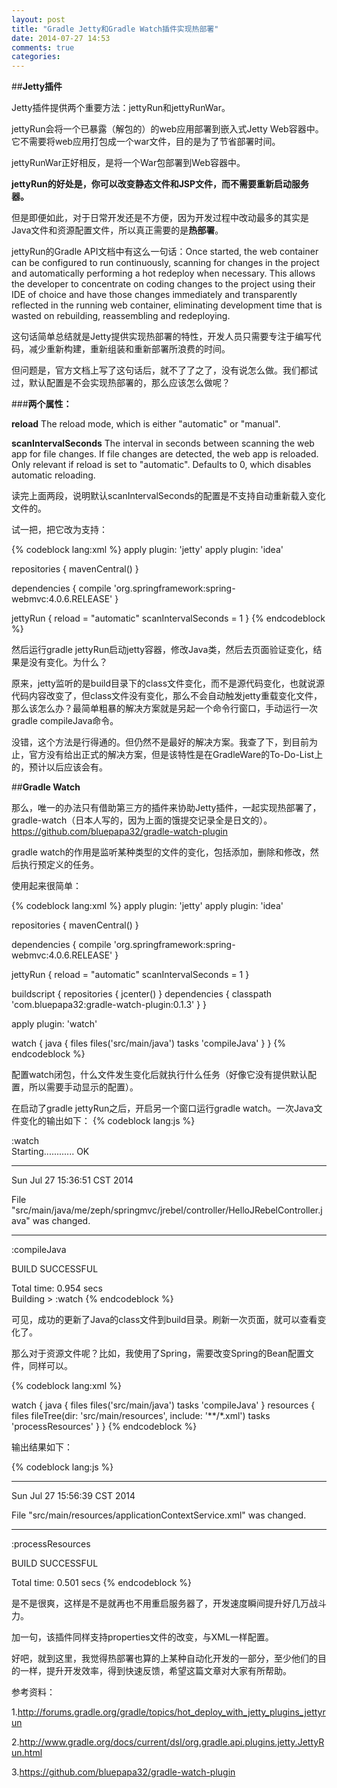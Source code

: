 ```yaml
---
layout: post
title: "Gradle Jetty和Gradle Watch插件实现热部署"
date: 2014-07-27 14:53
comments: true
categories: 
---
```


##**Jetty插件**

Jetty插件提供两个重要方法：jettyRun和jettyRunWar。

jettyRun会将一个已暴露（解包的）的web应用部署到嵌入式Jetty Web容器中。它不需要将web应用打包成一个war文件，目的是为了节省部署时间。

jettyRunWar正好相反，是将一个War包部署到Web容器中。

**jettyRun的好处是，你可以改变静态文件和JSP文件，而不需要重新启动服务器。**

但是即便如此，对于日常开发还是不方便，因为开发过程中改动最多的其实是Java文件和资源配置文件，所以真正需要的是**热部署**。

jettyRun的Gradle API文档中有这么一句话：Once started, the web container can be configured to run continuously, scanning for changes in the project and automatically performing a hot redeploy when necessary. This allows the developer to concentrate on coding changes to the project using their IDE of choice and have those changes immediately and transparently reflected in the running web container, eliminating development time that is wasted on rebuilding, reassembling and redeploying.

这句话简单总结就是Jetty提供实现热部署的特性，开发人员只需要专注于编写代码，减少重新构建，重新组装和重新部署所浪费的时间。

但问题是，官方文档上写了这句话后，就不了了之了，没有说怎么做。我们都试过，默认配置是不会实现热部署的，那么应该怎么做呢？

###**两个属性：**

**reload**	The reload mode, which is either "automatic" or "manual".

**scanIntervalSeconds**	 The interval in seconds between scanning the web app for file changes. If file changes are detected, the web app is reloaded. Only relevant if reload is set to "automatic". Defaults to 0, which disables automatic reloading.

读完上面两段，说明默认scanIntervalSeconds的配置是不支持自动重新载入变化文件的。

试一把，把它改为支持：

{% codeblock lang:xml %}
apply plugin: 'jetty'
apply plugin: 'idea'

repositories {
    mavenCentral()
}

dependencies {
    compile 'org.springframework:spring-webmvc:4.0.6.RELEASE'
}

jettyRun {
    reload = "automatic"
    scanIntervalSeconds = 1
}
{% endcodeblock %}

然后运行gradle jettyRun启动jetty容器，修改Java类，然后去页面验证变化，结果是没有变化。为什么？

原来，jetty监听的是build目录下的class文件变化，而不是源代码变化，也就说源代码内容改变了，但class文件没有变化，那么不会自动触发jetty重载变化文件，那么该怎么办？最简单粗暴的解决方案就是另起一个命令行窗口，手动运行一次gradle compileJava命令。

没错，这个方法是行得通的。但仍然不是最好的解决方案。我查了下，到目前为止，官方没有给出正式的解决方案，但是该特性是在GradleWare的To-Do-List上的，预计以后应该会有。

##**Gradle Watch**

那么，唯一的办法只有借助第三方的插件来协助Jetty插件，一起实现热部署了，gradle-watch（日本人写的，因为上面的饿提交记录全是日文的）。 https://github.com/bluepapa32/gradle-watch-plugin

gradle watch的作用是监听某种类型的文件的变化，包括添加，删除和修改，然后执行预定义的任务。

使用起来很简单：

{% codeblock lang:xml %}
apply plugin: 'jetty'
apply plugin: 'idea'

repositories {
    mavenCentral()
}

dependencies {
    compile 'org.springframework:spring-webmvc:4.0.6.RELEASE'
}

jettyRun {
    reload = "automatic"
    scanIntervalSeconds = 1
}

buildscript {
    repositories {
        jcenter()
    }
    dependencies {
        classpath 'com.bluepapa32:gradle-watch-plugin:0.1.3'
    }
}

apply plugin: 'watch'

watch {
    java {
        files files('src/main/java')
        tasks 'compileJava'
    }
}
{% endcodeblock %}

配置watch闭包，什么文件发生变化后就执行什么任务（好像它没有提供默认配置，所以需要手动显示的配置）。

在启动了gradle jettyRun之后，开启另一个窗口运行gradle watch。一次Java文件变化的输出如下：
{% codeblock lang:js %}

:watch  
Starting............ OK  

--------------------------------------------------------------------------------
Sun Jul 27 15:36:51 CST 2014
 
File "src/main/java/me/zeph/springmvc/jrebel/controller/HelloJRebelController.java" was changed.

-----------------------------------------------------
:compileJava

BUILD SUCCESSFUL

Total time: 0.954 secs  
Building > :watch
{% endcodeblock %}

可见，成功的更新了Java的class文件到build目录。刷新一次页面，就可以查看变化了。

那么对于资源文件呢？比如，我使用了Spring，需要改变Spring的Bean配置文件，同样可以。

{% codeblock lang:xml %}

watch {
    java {
        files files('src/main/java')
        tasks 'compileJava'
    }
    resources {
        files fileTree(dir: 'src/main/resources', include: '**/*.xml')
        tasks 'processResources'
    }
}
{% endcodeblock %}

输出结果如下：

{% codeblock lang:js %}

--------------------------------------------------------------------------------
Sun Jul 27 15:56:39 CST 2014
 
File "src/main/resources/applicationContextService.xml" was changed.

--------------------------------------------------------------------------------
:processResources

BUILD SUCCESSFUL

Total time: 0.501 secs
{% endcodeblock %}

是不是很爽，这样是不是就再也不用重启服务器了，开发速度瞬间提升好几万战斗力。

加一句，该插件同样支持properties文件的改变，与XML一样配置。

好吧，就到这里，我觉得热部署也算的上某种自动化开发的一部分，至少他们的目的一样，提升开发效率，得到快速反馈，希望这篇文章对大家有所帮助。

参考资料：

1.http://forums.gradle.org/gradle/topics/hot_deploy_with_jetty_plugins_jettyrun

2.http://www.gradle.org/docs/current/dsl/org.gradle.api.plugins.jetty.JettyRun.html

3.https://github.com/bluepapa32/gradle-watch-plugin
